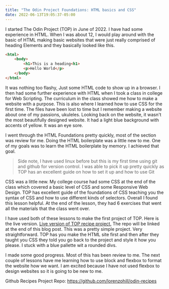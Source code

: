 ```yaml
---
title: "The Odin Project Foundations: HTML basics and CSS"
date: 2022-06-13T19:05:37-05:00
---
```


I started The Odin Project (TOP) in June of 2022. I have had some experience in HTML. When I was about 12, I would play around with the basic of HTML making basic websites that were just really comprised of heading Elements and they basically looked like this.

```html
<html>
    <body>
        <h1>This is a heading<h1>
        <p>Hello World</p>
    </body>
</html>
```

It was nothing too flashy, Just some HTML code to show up in a browser. I then had some further experience with HTML when I took a class in college for Web Scripting. The curriculum in the class showed me how to make a website with a purpose. This is also where I learned how to use CSS for the first time. The files have been lost to time but I remember making a website about one of my passions, ukuleles. Looking back on the website, it wasn't the most beautifully designed website. It had a light blue background with accents of yellow. It was an eye sore. 

I went through the HTML Foundations pretty quickly, most of the section was review for me. Doing the HTML boilerplate was a little new to me. One of my goals was to learn the HTML boilerplate by memory. I achieved that goal.

>Side note, I have used linux before but this is my first time using git and github for version control. I was able to pick it up pretty quickly as TOP has an excellent guide on how to set it up and how to use Git

CSS was a little new. My college course had some CSS at the end of the class which covered a basic level of CSS and some Responsive Web Design. TOP has excellent guide of the foundations of CSS teaching you the syntax of CSS and how to use different kinds of selectors. Overall I found this lesson helpful. At the end of the lesson, they had 6 exercises that went all the materials that the class went over.

I have used both of these lessons to make the first project of TOP. Here is the live version. [Live version of TOP recipe project.](https://lorenzohill.github.io/odin-recipes/) The repo will be linked at the end of this blog post. This was a pretty simple project. Very straightforward. TOP has you make the HTML site first and then after they taught you CSS they told you go back to the project and style it how you please. I stuck with a blue pallette wit a rounded divs. 

I made some good progress. Most of this has been review to me. The next couple of lessons have me learning how to use block and flexbox to format the website how we want. I am excited because I have not used flexbox to design websites so it is going to be new to me.

 Github Recipes Project Repo: <https://github.com/lorenzohill/odin-recipes>